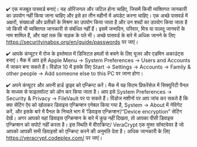 


✔ एक मजबूत पासवर्ड बनाएं। यह ओरिजनल और जटिल होना चाहिए, जिसमें किसी व्यक्तिगत जानकारी का उपयोग नहीं किया जाना चाहिए और इसे हर तीन महीनों में अपडेट करना चाहिए। एक अच्छे पासवर्ड में अक्षरों, संख्याओं और प्रतीकों के मिश्रण का उपयोग किया जाता है और उन शब्दों का उपयोग किया जाता है जो किसी भी व्यक्तिगत जानकारी से संबंधित नहीं हैं। इसमें जन्मदिन, परिवार, मित्र या पालतू जानवरों के नाम शामिल हैं, और यहां तक कि सड़क के पते भी। अच्छे पासवर्ड के बारे में अधिक जानने के लिए https://securityinabox.org/en/guide/passwords पर जाएं।

✔ आपके कंप्यूटर में रोज के इस्तेमाल में डिजिटल हमलों से बचने के लिए यूजर और एडमिन अकाउंट्स बनाएं। मैक में आप इसे Apple Menu → System Preferences → Users and Accounts में जाकर बना सकते हैं। विंडोज़ 10 में इसके लिए Start → Settings → Accounts → Family &amp; other people → Add someone else to this PC पर जाना होगा। 

✔ अपने कंप्यूटर और अपनी हार्ड ड्राइव को एन्क्रिप्ट करें। मैक में यह सिटम प्रिफरेंसेज़ में सिक्युरिटी पैनल के माध्यम से फाइलवॉल्ट को ऑन कर किया जाता है। आप इसे System Preferences → Security &amp; Privacy → FileVault पर पा सकते हैं। विंडोज मशीनों पर आप जांच कर सकते हैं कि क्या सेटिंग ऐप को खोलकर डिवाइस एन्क्रिप्शन एनेबल किया गया है, System → About में नेविगेट करें, और इसके बारे में पैनल के निचले भाग में ‘डिवाइस एन्क्रिप्शन’/“Device encryption” सेटिंग देखें। अगर आपको यहां डिवाइस एन्क्रिप्शन के बारे में कुछ नहीं दिखता, तो आपका पीसी डिवाइस एन्क्रिप्शन को सपोर्ट नहीं करता है। इस स्थिति में वीराक्रिप्ट/ VeraCrypt एक मुफ्त सॉफ्टवेयर है जो आपको आपकी सभी डिवाइसों को एन्क्रिप्ट करने की अनुमति देता है। अधिक जानकारी के लिए https://veracrypt.codeplex.com/ पर जाएं।